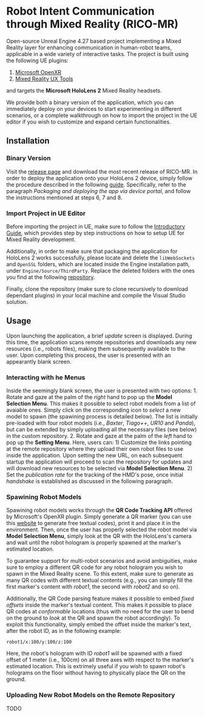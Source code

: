 # Robot Intent Communication through Mixed Reality (RICO-MR)
Open-source Unreal Engine 4.27 based project implementing a Mixed Reality layer for enhancing communication in human-robot teams, applicable in a wide variety of interactive tasks.
The project is built using the following UE plugins:
1. [Microsoft OpenXR](https://github.com/microsoft/Microsoft-OpenXR-Unreal)
2. [Mixed Reality UX Tools](https://www.unrealengine.com/marketplace/en-US/product/mixed-reality-ux-tools)

and targets the **Microsoft HoloLens 2** Mixed Reality headsets.

We provide both a binary version of the application, which you can immediately deploy on your devices to start experimenting in different scenarios, or a complete walkthrough on how to import the project in the UE editor if you wish to customize and expand certain functionalities.

## Installation

### Binary Version

Visit the [release page](https://github.com/TheEngineRoom-UniGe/RICO-MR/releases) and download the most recent release of RICO-MR. In order to deploy the application onto your HoloLens 2 device, simply follow the procedure described in the following [guide](https://learn.microsoft.com/en-us/windows/mixed-reality/develop/unreal/tutorials/unreal-uxt-ch6#packaging-and-deploying-the-app-via-device-portal). Specifically, refer to the paragraph *Packaging and deploying the app via device portal*, and follow the instructions mentioned at steps 6, 7 and 8.

### Import Project in UE Editor

Before importing the project in UE, make sure to follow the [Introductory Guide](https://learn.microsoft.com/en-us/windows/mixed-reality/develop/unreal/tutorials/unreal-uxt-ch1), which provides step by step instructions on how to setup UE for Mixed Reality development.

Additionally, in order to make sure that packaging the application for HoloLens 2 works successfully, please locate and delete the `libWebSockets` and `OpenSSL` folders, which are located inside the Engine installation path, under `Engine/Source/ThirdParty`. Replace the deleted folders with the ones you find at the following [repository](https://github.com/TheEngineRoom-UniGe/RICO-MR-libWebSockets-OpenSSL).

Finally, clone the repository (make sure to clone recursively to download dependant plugins) in your local machine and compile the Visual Studio solution. 

## Usage

Upon launching the application, a brief *update* screen is displayed. During this time, the application scans remote repositories and downloads any new resources (i.e., robots files), making them subsequently available to the user. Upon completing this process, the user is presented with an appearantly blank screen.

### Interacting with he Menus

Inside the seemingly blank screen, the user is presented with two options:
    1. Rotate and gaze at the palm of the *right* hand to pop up the **Model Selection Menu**. This makes it possible to select robot models from a list of avaiable ones. Simply click on the corresponding icon to *select* a new model to spawn (the spawining process is detailed below). The list is initially pre-loaded with four robot models (i.e., *Baxter*, *Tiago++*, *UR10* and *Panda*), but can be extended by simply uploading all the necessary files (see below) in the custom repository.
    2. Rotate and gaze at the palm of the *left* hand to pop up the **Setting Menu**. Here, users can:
        1) Customize the links pointing at the remote repository where they upload their own robot files to use inside the application. Upon setting the new URL, on each subsequent startup the application will proceed to scan the repository for updates and will download new resources to be selected via **Model Selection Menu**.
        2) Set the *publication rate* for the tracking of the HMD's pose, once initial *handshake* is established as discussed in the following paragraph.

### Spawining Robot Models

Spawining robot models works through the **QR Code Tracking API** offered by Microsoft's OpenXR plugin. Simply generate a QR marker (you can use this [website](https://www.the-qrcode-generator.com/) to generate free textual codes), print it and place it in the environment. Then, once the user has properly selected the robot model via **Model Selection Menu**, simply look at the QR with the HoloLens's camera and wait until the robot hologram is properly spawned at the marker's estimated location. 

To guarantee support for multi-robot scenarios and avoid ambiguities, make sure to employ a different QR code for any robot hologram you wish to spawn in the Mixed Reality scene. To this extent, make sure to generate as many QR codes with different textual contents (e.g., you can simply fill the first marker's content with *robot1*, the second with *robot2* and so on).

Additionally, the QR Code parsing feature makes it possible to embed *fixed offsets* inside the marker's textual content. This makes it possible to place QR codes at *conformable* locations (thus with no need for the user to bend on the ground to *look* at the QR and spawn the robot accordingly). To exploit this functionality, simply embed the offset inside the marker's text, after the robot ID, as in the following example:

`robot1/x:100/y:100/z:100`

Here, the robot's hologram with ID *robot1* will be spawned with a fixed offset of 1 meter (i.e., 100cm) on all three axes with respect to the marker's estimated location. This is extrimely useful if you wish to spawn robot's holograms on the floor without having to physically place the QR on the ground. 

### Uploading New Robot Models on the Remote Repository

TODO


